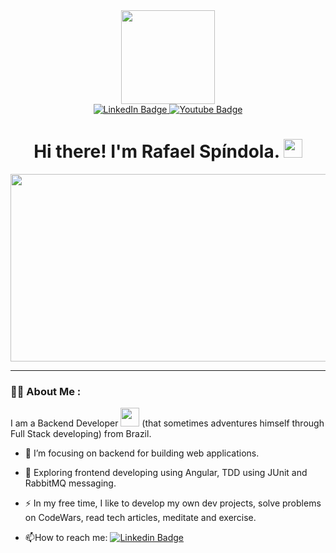 <div id="header" align="center">
  <img src="https://media.giphy.com/media/CuuSHzuc0O166MRfjt/giphy.gif" width="150"/>
</div>

<div id="badges" align="center">
<!-- profile views <img src="https://komarev.com/ghpvc/?username=rafaelspindola&style=flat-square&color=blue" alt=""/> -->
  <a href="https://www.linkedin.com/in/rafael-spindola/">
    <img src="https://img.shields.io/badge/LinkedIn-blue?style=for-the-badge&logo=linkedin&logoColor=white" alt="LinkedIn Badge"/>
  </a>
  <a href="https://discordapp.com/users/393223808456196107">
    <img src="https://img.shields.io/badge/Discord-gray?style=for-the-badge&logo=discord&logoColor=white" alt="Youtube Badge"/>
  </a>
  <h1>
    Hi there! I'm Rafael Spíndola.
    <img src="https://media.giphy.com/media/hvRJCLFzcasrR4ia7z/giphy.gif" width="30px"/>
  </h1>
</div>

<div align="center">
  <img src="https://media.giphy.com/media/dWesBcTLavkZuG35MI/giphy.gif" width="600" height="300"/>
</div>

---

### :man_technologist: About Me :
I am a Backend Developer <img src="https://media.giphy.com/media/WUlplcMpOCEmTGBtBW/giphy.gif" width="30"> (that sometimes adventures himself through Full Stack developing) from Brazil.

- :telescope: I’m focusing on backend for building web applications.

- :seedling: Exploring frontend developing using Angular, TDD using JUnit and RabbitMQ messaging.

- :zap: In my free time, I like to develop my own dev projects, solve problems on CodeWars, read tech articles, meditate and exercise.

- :mailbox:How to reach me: [![Linkedin Badge](https://img.shields.io/badge/-rafaelspindola-blue?style=flat&logo=Linkedin&logoColor=white)](https://www.linkedin.com/in/rafael-spindola/)
